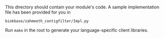 This directory should contain your module's code.
A sample implementation file has been provided for you in

```biokbase/zahmeeth_contigfilter/Impl.py```

Run `make` in the root to generate your language-specific client libraries.
